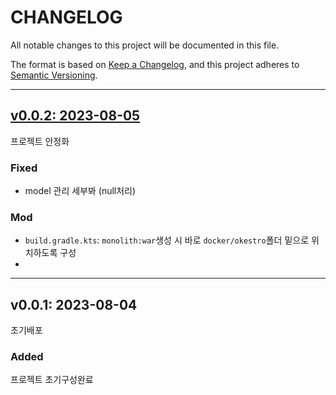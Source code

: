 # CHANGELOG

All notable changes to this project will be documented in this file.

The format is based on [Keep a Changelog](https://keepachangelog.com/en/1.0.0/),
and this project adheres to [Semantic Versioning](https://semver.org/spec/v2.0.0.html).


---

## [v0.0.2: 2023-08-05][v0.0.2]

프로젝트 안정화

### Fixed

- model 관리 세부봐 (null처리)


### Mod

- `build.gradle.kts`: `monolith:war`생성 시 바로 `docker/okestro`폴더 밑으로 위치하도록 구성
- 

---

## v0.0.1: 2023-08-04

초기배포

### Added

프로젝트 초기구성완료

[v0.0.2]: https://github.com/ITJEONGBO/okestro-demo/compare/v0.0.1...v0.0.2
